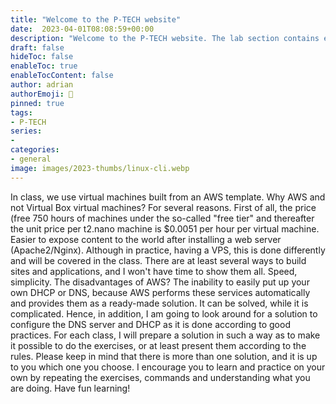 ```yaml
---
title: "Welcome to the P-TECH website"
date:  2023-04-01T08:08:59+00:00
description: "Welcome to the P-TECH website. The lab section contains exercises and the theory needed to complete the exercises. As opportunities arise, the site will be expanded to include more workshops, exercises and theory."
draft: false
hideToc: false
enableToc: true
enableTocContent: false
author: adrian
authorEmoji: 🐧
pinned: true
tags:
- P-TECH
series:
-
categories:
- general
image: images/2023-thumbs/linux-cli.webp
---
```

In class, we use virtual machines built from an AWS template. Why AWS and not Virtual Box virtual machines? For several reasons. First of all, the price (free 750 hours of machines under the so-called "free tier" and thereafter the unit price per t2.nano machine is $0.0051 per hour per virtual machine. Easier to expose content to the world after installing a web server (Apache2/Nginx). Although in practice, having a VPS, this is done differently and will be covered in the class. There are at least several ways to build sites and applications, and I won't have time to show them all. Speed, simplicity. The disadvantages of AWS? The inability to easily put up your own DHCP or DNS, because AWS performs these services automatically and provides them as a ready-made solution. It can be solved, while it is complicated. Hence, in addition, I am going to look around for a solution to configure the DNS server and DHCP as it is done according to good practices. For each class, I will prepare a solution in such a way as to make it possible to do the exercises, or at least present them according to the rules. Please keep in mind that there is more than one solution, and it is up to you which one you choose. I encourage you to learn and practice on your own by repeating the exercises, commands and understanding what you are doing. Have fun learning!
